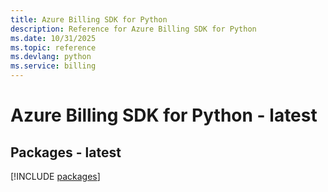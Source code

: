 ```yaml
---
title: Azure Billing SDK for Python
description: Reference for Azure Billing SDK for Python
ms.date: 10/31/2025
ms.topic: reference
ms.devlang: python
ms.service: billing
---
```

# Azure Billing SDK for Python - latest
## Packages - latest
[!INCLUDE [packages](billing-index.md)]